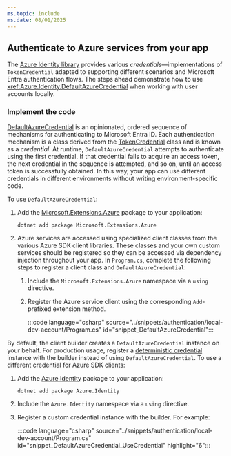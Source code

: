 ```yaml
---
ms.topic: include
ms.date: 08/01/2025
---
```


## Authenticate to Azure services from your app

The [Azure Identity library](/dotnet/api/azure.identity?view=azure-dotnet&preserve-view=true) provides various *credentials*&mdash;implementations of `TokenCredential` adapted to supporting different scenarios and Microsoft Entra authentication flows. The steps ahead demonstrate how to use <xref:Azure.Identity.DefaultAzureCredential> when working with user accounts locally.

### Implement the code

[DefaultAzureCredential](../authentication/credential-chains.md#defaultazurecredential-overview) is an opinionated, ordered sequence of mechanisms for authenticating to Microsoft Entra ID. Each authentication mechanism is a class derived from the [TokenCredential](/dotnet/api/azure.core.tokencredential?view=azure-dotnet&preserve-view=true) class and is known as a *credential*. At runtime, `DefaultAzureCredential` attempts to authenticate using the first credential. If that credential fails to acquire an access token, the next credential in the sequence is attempted, and so on, until an access token is successfully obtained. In this way, your app can use different credentials in different environments without writing environment-specific code.

To use `DefaultAzureCredential`:

1. Add the [Microsoft.Extensions.Azure](/dotnet/api/microsoft.extensions.azure) package to your application:

    ```dotnetcli
    dotnet add package Microsoft.Extensions.Azure
    ```

1. Azure services are accessed using specialized client classes from the various Azure SDK client libraries. These classes and your own custom services should be registered so they can be accessed via dependency injection throughout your app. In `Program.cs`, complete the following steps to register a client class and `DefaultAzureCredential`:

    1. Include the `Microsoft.Extensions.Azure` namespace via a `using` directive.
    1. Register the Azure service client using the corresponding `Add`-prefixed extension method.

        :::code language="csharp" source="../snippets/authentication/local-dev-account/Program.cs" id="snippet_DefaultAzureCredential":::

By default, the client builder creates a `DefaultAzureCredential` instance on your behalf. For production usage, register a [deterministic credential](../authentication/best-practices.md#use-deterministic-credentials-in-production-environments) instance with the builder instead of using `DefaultAzureCredential`. To use a different credential for Azure SDK clients:

1. Add the [Azure.Identity](/dotnet/api/azure.identity) package to your application:

    ```dotnetcli
    dotnet add package Azure.Identity
    ```

1. Include the `Azure.Identity` namespace via a `using` directive.
1. Register a custom credential instance with the builder. For example:

    :::code language="csharp" source="../snippets/authentication/local-dev-account/Program.cs" id="snippet_DefaultAzureCredential_UseCredential" highlight="6":::

